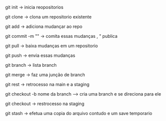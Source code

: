 git init -> inicia reopositorios 

git clone ->  clona um repositorio existente

git add -> adiciona mudançar ao repo 

git commit -m "" -> comita essas mudanças , " publica 

git pull -> baixa mudanças em um repositorio 

git push -> envia essas mudanças 

git branch -> lista branch

git merge -> faz uma junção de branch 

git rest -> retrocesso na   main e a staging

git checkout -b nome da branch --> cria uma branch e se direciona para ele 

git checkout -> restrocesso na staging

git stash -> efetua uma copia do arquivo contudo e um save temporario 